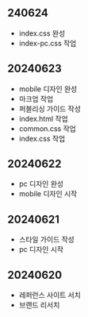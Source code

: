 ## 240624
* index.css 완성
* index-pc.css 작업

## 20240623
* mobile 디자인 완성
* 마크업 작업
* 퍼블리싱 가이드 작성
* index.html 작업
* common.css 작업
* index.css 작업

## 20240622
* pc 디자인 완성
* mobile 디자인 시작

## 20240621
* 스타일 가이드 작성
* pc 디자인 시작

## 20240620
* 레퍼런스 사이트 서치
* 브랜드 리서치
